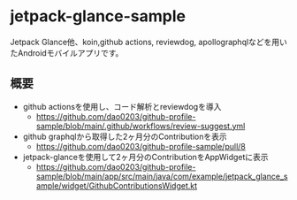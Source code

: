 # jetpack-glance-sample
Jetpack Glance他、koin,github actions, reviewdog, apollographqlなどを用いたAndroidモバイルアプリです。

## 概要
- github actionsを使用し、コード解析とreviewdogを導入
  - https://github.com/dao0203/github-profile-sample/blob/main/.github/workflows/review-suggest.yml
- github graphqlから取得した2ヶ月分のContributionを表示
  - https://github.com/dao0203/github-profile-sample/pull/8
- jetpack-glanceを使用して2ヶ月分のContributionをAppWidgetに表示
  - https://github.com/dao0203/github-profile-sample/blob/main/app/src/main/java/com/example/jetpack_glance_sample/widget/GithubContributionsWidget.kt
